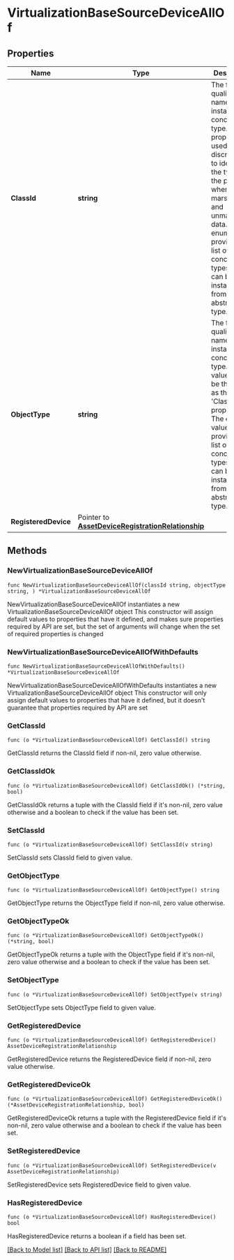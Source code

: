 # VirtualizationBaseSourceDeviceAllOf

## Properties

Name | Type | Description | Notes
------------ | ------------- | ------------- | -------------
**ClassId** | **string** | The fully-qualified name of the instantiated, concrete type. This property is used as a discriminator to identify the type of the payload when marshaling and unmarshaling data. The enum values provides the list of concrete types that can be instantiated from this abstract type. | 
**ObjectType** | **string** | The fully-qualified name of the instantiated, concrete type. The value should be the same as the &#39;ClassId&#39; property. The enum values provides the list of concrete types that can be instantiated from this abstract type. | 
**RegisteredDevice** | Pointer to [**AssetDeviceRegistrationRelationship**](asset.DeviceRegistration.Relationship.md) |  | [optional] 

## Methods

### NewVirtualizationBaseSourceDeviceAllOf

`func NewVirtualizationBaseSourceDeviceAllOf(classId string, objectType string, ) *VirtualizationBaseSourceDeviceAllOf`

NewVirtualizationBaseSourceDeviceAllOf instantiates a new VirtualizationBaseSourceDeviceAllOf object
This constructor will assign default values to properties that have it defined,
and makes sure properties required by API are set, but the set of arguments
will change when the set of required properties is changed

### NewVirtualizationBaseSourceDeviceAllOfWithDefaults

`func NewVirtualizationBaseSourceDeviceAllOfWithDefaults() *VirtualizationBaseSourceDeviceAllOf`

NewVirtualizationBaseSourceDeviceAllOfWithDefaults instantiates a new VirtualizationBaseSourceDeviceAllOf object
This constructor will only assign default values to properties that have it defined,
but it doesn't guarantee that properties required by API are set

### GetClassId

`func (o *VirtualizationBaseSourceDeviceAllOf) GetClassId() string`

GetClassId returns the ClassId field if non-nil, zero value otherwise.

### GetClassIdOk

`func (o *VirtualizationBaseSourceDeviceAllOf) GetClassIdOk() (*string, bool)`

GetClassIdOk returns a tuple with the ClassId field if it's non-nil, zero value otherwise
and a boolean to check if the value has been set.

### SetClassId

`func (o *VirtualizationBaseSourceDeviceAllOf) SetClassId(v string)`

SetClassId sets ClassId field to given value.


### GetObjectType

`func (o *VirtualizationBaseSourceDeviceAllOf) GetObjectType() string`

GetObjectType returns the ObjectType field if non-nil, zero value otherwise.

### GetObjectTypeOk

`func (o *VirtualizationBaseSourceDeviceAllOf) GetObjectTypeOk() (*string, bool)`

GetObjectTypeOk returns a tuple with the ObjectType field if it's non-nil, zero value otherwise
and a boolean to check if the value has been set.

### SetObjectType

`func (o *VirtualizationBaseSourceDeviceAllOf) SetObjectType(v string)`

SetObjectType sets ObjectType field to given value.


### GetRegisteredDevice

`func (o *VirtualizationBaseSourceDeviceAllOf) GetRegisteredDevice() AssetDeviceRegistrationRelationship`

GetRegisteredDevice returns the RegisteredDevice field if non-nil, zero value otherwise.

### GetRegisteredDeviceOk

`func (o *VirtualizationBaseSourceDeviceAllOf) GetRegisteredDeviceOk() (*AssetDeviceRegistrationRelationship, bool)`

GetRegisteredDeviceOk returns a tuple with the RegisteredDevice field if it's non-nil, zero value otherwise
and a boolean to check if the value has been set.

### SetRegisteredDevice

`func (o *VirtualizationBaseSourceDeviceAllOf) SetRegisteredDevice(v AssetDeviceRegistrationRelationship)`

SetRegisteredDevice sets RegisteredDevice field to given value.

### HasRegisteredDevice

`func (o *VirtualizationBaseSourceDeviceAllOf) HasRegisteredDevice() bool`

HasRegisteredDevice returns a boolean if a field has been set.


[[Back to Model list]](../README.md#documentation-for-models) [[Back to API list]](../README.md#documentation-for-api-endpoints) [[Back to README]](../README.md)


